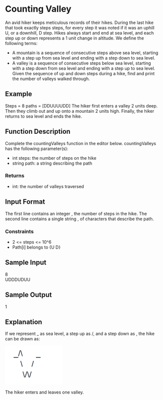 # Counting Valley

An avid hiker keeps meticulous records of their hikes. During the last hike that took exactly steps
steps, for every step it was noted if it was an uphill U, or a downhill, D step. Hikes always start and
end at sea level, and each step up or down represents a 1 unit change in altitude. We define the
following terms:

- A mountain is a sequence of consecutive steps above sea level, starting with a step up
  from sea level and ending with a step down to sea level.
- A valley is a sequence of consecutive steps below sea level, starting with a step down
  from sea level and ending with a step up to sea level.
  Given the sequence of up and down steps during a hike, find and print the number of valleys walked
  through.

## Example

Steps = 8 paths = [DDUUUUDD]
The hiker first enters a valley 2 units deep. Then they climb out and up onto a mountain 2 units high.
Finally, the hiker returns to sea level and ends the hike.

## Function Description

Complete the countingValleys function in the editor below.
countingValleys has the following parameter(s):

- int steps: the number of steps on the hike
- string path: a string describing the path

### Returns

- int: the number of valleys traversed

## Input Format

The first line contains an integer , the number of steps in the hike.
The second line contains a single string , of characters that describe the path.

### Constraints

- 2 <= steps <= 10^6
- Path[i] belongs to {U D}

## Sample Input

8 <br>
UDDDUDUU <br>

## Sample Output

1

## Explanation

If we represent \_ as sea level, a step up as /, and a step down as \, the hike can be drawn as:

![1677441103911](image/README/1677441103911.png)

The hiker enters and leaves one valley.
